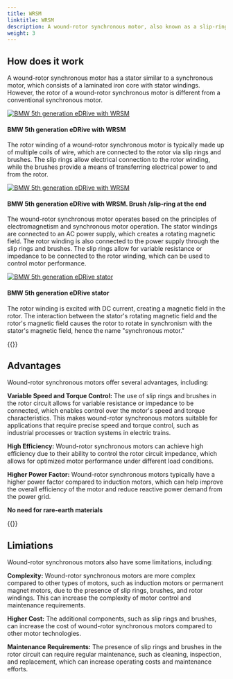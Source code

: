 ```yaml
---
title: WRSM
linktitle: WRSM
description: A wound-rotor synchronous motor, also known as a slip-ring synchronous motor, is a type of electric motor that combines features of both synchronous motors and wound-rotor induction motors.
weight: 3
---
```

<!-- markdownlint-disable MD033 -->

## How does it work

A wound-rotor synchronous motor has a stator similar to a synchronous motor, which consists of a laminated iron core with stator windings. However, the rotor of a wound-rotor synchronous motor is different from a conventional synchronous motor.

<figur>
    <a href="https://media.evkx.net/multimedia/technology/motors/wrsm/bmw5genedrive_1.jpg">
        <img src="https://media.evkx.net/multimedia/technology/motors/wrsm/bmw5genedrive_1_st.jpg" alt="BMW 5th generation eDRive with WRSM" title="BMW 5th generation eDRive with WRSM">
    </a>
    <figcaption><h4>BMW 5th generation eDRive with WRSM</h4></figcaption>
</figur>

The rotor winding of a wound-rotor synchronous motor is typically made up of multiple coils of wire, which are connected to the rotor via slip rings and brushes. The slip rings allow electrical connection to the rotor winding, while the brushes provide a means of transferring electrical power to and from the rotor.

<figur>
    <a href="https://media.evkx.net/multimedia/technology/motors/wrsm/bmw5genedrive_2.jpg">
        <img src="https://media.evkx.net/multimedia/technology/motors/wrsm/bmw5genedrive_2_st.jpg" alt="BMW 5th generation eDRive with WRSM" title="BMW 5th generation eDRive with WRSM">
    </a>
    <figcaption><h4>BMW 5th generation eDRive with WRSM. Brush /slip-ring at the end</h4></figcaption>
</figur>

The wound-rotor synchronous motor operates based on the principles of electromagnetism and synchronous motor operation. The stator windings are connected to an AC power supply, which creates a rotating magnetic field. The rotor winding is also connected to the power supply through the slip rings and brushes. The slip rings allow for variable resistance or impedance to be connected to the rotor winding, which can be used to control motor performance.

<figur>
    <a href="https://media.evkx.net/multimedia/technology/motors/wrsm/bmw5genedrive_3.jpg">
        <img src="https://media.evkx.net/multimedia/technology/motors/wrsm/bmw5genedrive_3_st.jpg" alt="BMW 5th generation eDRive stator" title="BMW 5th generation eDRive stator">
    </a>
    <figcaption><h4>BMW 5th generation eDRive stator</h4></figcaption>
</figur>

The rotor winding is excited with DC current, creating a magnetic field in the rotor. The interaction between the stator's rotating magnetic field and the rotor's magnetic field causes the rotor to rotate in synchronism with the stator's magnetic field, hence the name "synchronous motor."

{{<evkxdisplayaddarticle />}}

## Advantages

Wound-rotor synchronous motors offer several advantages, including:

**Variable Speed and Torque Control:** The use of slip rings and brushes in the rotor circuit allows for variable resistance or impedance to be connected, which enables control over the motor's speed and torque characteristics. This makes wound-rotor synchronous motors suitable for applications that require precise speed and torque control, such as industrial processes or traction systems in electric trains.

**High Efficiency:** Wound-rotor synchronous motors can achieve high efficiency due to their ability to control the rotor circuit impedance, which allows for optimized motor performance under different load conditions.

**Higher Power Factor:** Wound-rotor synchronous motors typically have a higher power factor compared to induction motors, which can help improve the overall efficiency of the motor and reduce reactive power demand from the power grid.

**No need for rare-earth materials** 

{{<evkxdisplayaddarticle />}}

## Limiations

Wound-rotor synchronous motors also have some limitations, including:

**Complexity:** Wound-rotor synchronous motors are more complex compared to other types of motors, such as induction motors or permanent magnet motors, due to the presence of slip rings, brushes, and rotor windings. This can increase the complexity of motor control and maintenance requirements.

**Higher Cost:** The additional components, such as slip rings and brushes, can increase the cost of wound-rotor synchronous motors compared to other motor technologies.

**Maintenance Requirements:** The presence of slip rings and brushes in the rotor circuit can require regular maintenance, such as cleaning, inspection, and replacement, which can increase operating costs and maintenance efforts.
